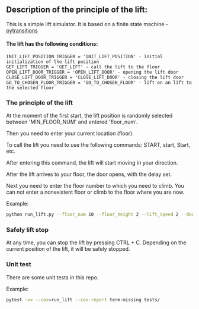 ## Description of the principle of the lift:

This is a simple lift simulator. It is based on a finite state machine - [pytransitions](https://github.com/pytransitions/transitions)

#### The lift has the following conditions:
```
INIT_LIFT_POSITION_TRIGGER = 'INIT_LIFT_POSITION' - initial initialization of the lift position
GET_LIFT_TRIGGER = 'GET_LIFT' - call the lift to the floor
OPEN_LIFT_DOOR_TRIGGER = 'OPEN_LIFT_DOOR' - opening the lift door
CLOSE_LIFT_DOOR_TRIGGER = 'CLOSE_LIFT_DOOR' - closing the lift door
GO_TO_CHOSEN_FLOOR_TRIGGER = 'GO_TO_CHOSEN_FLOOR' - lift on an lift to the selected floor

```
### The principle of the lift
At the moment of the first start, the lift position is randomly selected between 'MIN_FLOOR_NUM' and entered 'floor_num'.

Then you need to enter your current location (floor).

To call the lift you need to use the following commands: START, start, Start, etc.

After entering this command, the lift will start moving in your direction.

After the lift arrives to your floor, the door opens, with the delay set.

Next you need to enter the floor number to which you need to climb. You can not enter a nonexistent floor or climb to the floor where you are now.

Example:
```bash
python run_lift.py --floor_num 10 --floor_height 2 --lift_speed 2 --door_time 1
``` 
### Safely lift stop
At any time, you can stop the lift by pressing CTRL + C. Depending on the current position of the lift, it will be safely stopped.

### Unit test
There are some unit tests in this repo.

Example:
```bash
pytest -vv --cov=run_lift --cov-report term-missing tests/
```